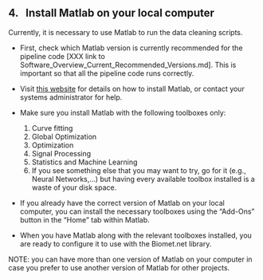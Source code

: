 ## 4. &nbsp; Install Matlab on your local computer

Currently, it is necessary to use Matlab to run the data cleaning scripts. 

* First, check which Matlab version is currently recommended for the pipeline code [XXX link to Software_Overview_Current_Recommended_Versions.md]. This is important so that all the pipeline code runs correctly. 

* Visit <a href="https://www.mathworks.com/help/install/ug/install-products-with-internet-connection.html" target="_blank">this website</a> for details on how to install Matlab, or contact your systems administrator for help. 

* Make sure you install Matlab with the following toolboxes only:
    1. Curve fitting
    2. Global Optimization
    3. Optimization
    4. Signal Processing
    5. Statistics and Machine Learning
    6. If you see something else that you may want to try, go for it (e.g., Neural Networks,…) but having every available toolbox installed is a waste of your disk space.

* If you already have the correct version of Matlab on your local computer, you can install the necessary toolboxes using the “Add-Ons” button in the “Home” tab within Matlab.

* When you have Matlab along with the relevant toolboxes installed, you are ready to configure it to use with the Biomet.net library.

NOTE: you can have more than one version of Matlab on your computer in case you prefer to use another version of Matlab for other projects.